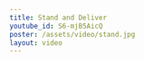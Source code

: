 ```yaml
---
title: Stand and Deliver
youtube_id: S6-mjB5AicQ
poster: /assets/video/stand.jpg
layout: video
---
```

